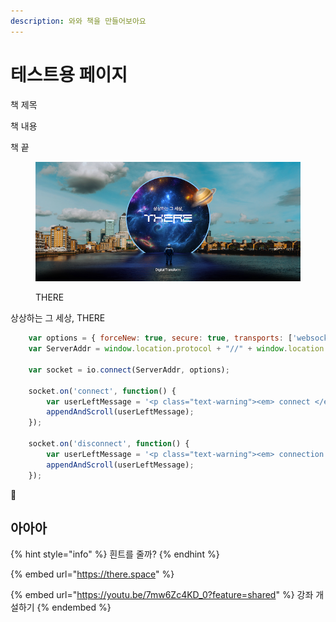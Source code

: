 ```yaml
---
description: 와와 책을 만들어보아요
---
```


# 테스트용 페이지

책 제목

책 내용

책 끝

<figure><img src="../.gitbook/assets/sys_msg_bg.png" alt=""><figcaption><p>THERE</p></figcaption></figure>

상상하는 그 세상, THERE

```javascript
	var options = { forceNew: true, secure: true, transports: ['websocket'] };
	var ServerAddr = window.location.protocol + "//" + window.location.hostname + ':' + window.location.port;

	var socket = io.connect(ServerAddr, options);

	socket.on('connect', function() {
		var userLeftMessage = '<p class="text-warning"><em> connect </em></p>';
		appendAndScroll(userLeftMessage);
	});

	socket.on('disconnect', function() {
		var userLeftMessage = '<p class="text-warning"><em> connection is closed .</em></p>';
		appendAndScroll(userLeftMessage);
	});
```

:clap:

## 아아아

{% hint style="info" %}
흰트를 줄까?
{% endhint %}

{% embed url="https://there.space" %}

{% embed url="https://youtu.be/7mw6Zc4KD_0?feature=shared" %}
강좌 개설하기
{% endembed %}
